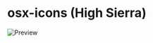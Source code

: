 # osx-icons (High Sierra)
![Preview](https://github.com/eth-p/osx-icons/blob/master/10.13%20(High%20Sierra)/Preview.png?raw=true)
